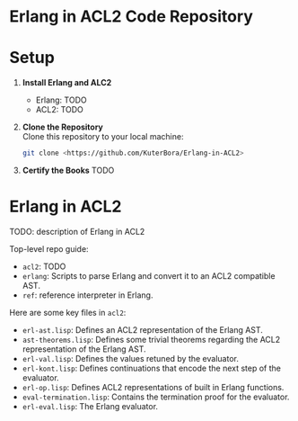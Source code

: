 # Erlang in ACL2 Code Repository

# Setup

1. **Install Erlang and ALC2**
   - Erlang: TODO
   - ACL2: TODO
  
2. **Clone the Repository**  
   Clone this repository to your local machine:

   ```bash
   git clone <https://github.com/KuterBora/Erlang-in-ACL2>
   ```
   
3. **Certify the Books**
    TODO

# Erlang in ACL2

TODO: description of Erlang in ACL2

Top-level repo guide:
- `acl2`: TODO
- `erlang`: Scripts to parse Erlang and convert it to an ACL2 compatible AST.
- `ref`: reference interpreter in Erlang.

Here are some key files in `acl2`:
- `erl-ast.lisp`: Defines an ACL2 representation of the Erlang AST.
- `ast-theorems.lisp`: Defines some trivial theorems regarding the ACL2 representation of the Erlang AST.
- `erl-val.lisp`: Defines the values retuned by the evaluator.
- `erl-kont.lisp`: Defines continuations that encode the next step of the evaluator. 
- `erl-op.lisp`: Defines ACL2 representations of built in Erlang functions.
- `eval-termination.lisp`: Contains the termination proof for the evaluator.
- `erl-eval.lisp`: The Erlang evaluator.
